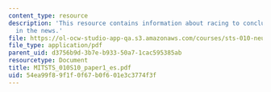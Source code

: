 ```yaml
---
content_type: resource
description: 'This resource contains information about racing to conclusions: neuroscience
  in the news.'
file: https://ol-ocw-studio-app-qa.s3.amazonaws.com/courses/sts-010-neuroscience-and-society-spring-2010/54ea99f89f1f0f67b0f601e3c3774f3f_MITSTS_010S10_paper1_es.pdf
file_type: application/pdf
parent_uid: d3756b9d-3b7e-b933-50a7-1cac595385ab
resourcetype: Document
title: MITSTS_010S10_paper1_es.pdf
uid: 54ea99f8-9f1f-0f67-b0f6-01e3c3774f3f
---
```

